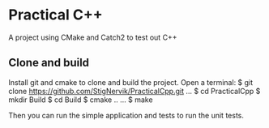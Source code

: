 # Practical C++
A project using CMake and Catch2 to test out C++

## Clone and build
Install git and cmake to clone and build the project.
Open a terminal:
$ git clone https://github.com/StigNervik/PracticalCpp.git
...
$ cd PracticalCpp
$ mkdir Build
$ cd Build
$ cmake ..
...
$ make

Then you can run the simple application and tests to run the unit tests.



